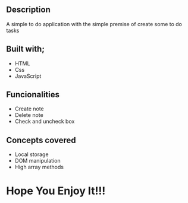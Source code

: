 ## Description
A simple to do application with the simple premise of create some to do tasks

## Built with;
- HTML
- Css
- JavaScript

## Funcionalities
- Create note
- Delete note
- Check and uncheck box

## Concepts covered
- Local storage
- DOM manipulation
- High array methods

# Hope You Enjoy It!!!
